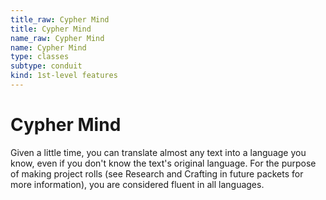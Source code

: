 ```yaml
---
title_raw: Cypher Mind
title: Cypher Mind
name_raw: Cypher Mind
name: Cypher Mind
type: classes
subtype: conduit
kind: 1st-level features
---
```


# Cypher Mind

Given a little time, you can translate almost any text into a language you know, even if you don't know the text's original language. For the purpose of making project rolls (see Research and Crafting in future packets for more information), you are considered fluent in all languages.
